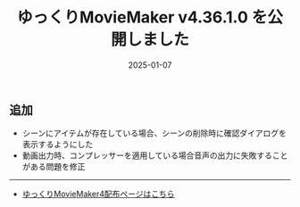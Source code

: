 ﻿---
title: ゆっくりMovieMaker v4.36.1.0 を公開しました
date: 2025-01-07
tags: [YMM4,お知らせ]
---
## 追加
- シーンにアイテムが存在している場合、シーンの削除時に確認ダイアログを表示するようにした
- 動画出力時、コンプレッサーを適用している場合音声の出力に失敗することがある問題を修正

---

- [ゆっくりMovieMaker4配布ページはこちら](../index.md)